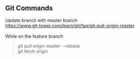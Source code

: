 ## Git Commands
Update branch with master branch
<br>https://www.git-tower.com/learn/git/faq/git-pull-origin-master
<br>
<br>While on the feature branch
> git pull origin master --rebase
<br> git fetch origin
